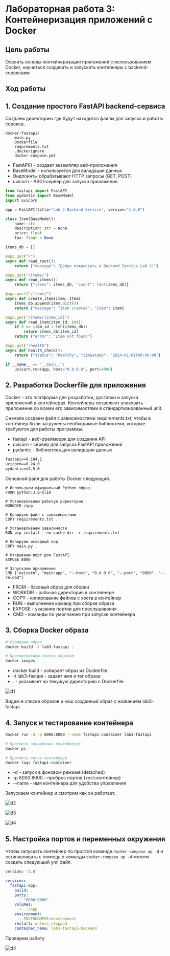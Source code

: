 # Лабораторная работа 3: Контейнеризация приложений с Docker

## Цель работы
Освоить основы контейнеризации приложений с использованием Docker, научиться создавать и запускать контейнеры с backend-сервисами

## Ход работы

## 1. Создание простого FastAPI backend-сервиса

Создаем директорию где будут находится файлы для запуска и работы сервиса.

    docker-fastapi/
        main.py
        Dockerfile
        requrements.txt
        .dockerignore
        docker-compose.yml

- FastAPI() - создает экземпляр веб-приложения
- BaseModel - используется для валидации данных
- Эндпоинты обрабатывают HTTP запросы (GET, POST)
- uvicorn - ASGI-сервер для запуска приложения

```py
from fastapi import FastAPI
from pydantic import BaseModel
import uvicorn

app = FastAPI(title="Lab 3 Backend Service", version="1.0.0")

class Item(BaseModel):
    name: str
    description: str = None
    price: float
    tax: float = None

items_db = []

@app.get("/")
async def read_root():
    return {"message": "Добро пожаловать в Backend Service Lab 3!"}

@app.get("/items/")
async def read_items():
    return {"items": items_db, "count": len(items_db)}

@app.post("/items/")
async def create_item(item: Item):
    items_db.append(item.dict())
    return {"message": "Item created", "item": item}

@app.get("/items/{item_id}")
async def read_item(item_id: int):
    if 0 <= item_id < len(items_db):
        return items_db[item_id]
    return {"error": "Item not found"}

@app.get("/health")
async def health_check():
    return {"status": "healthy", "timestamp": "2024-01-01T00:00:00"}

if __name__ == "__main__":
    uvicorn.run(app, host="0.0.0.0", port=8000)
```

## 2. Разработка Dockerfile для приложения

Docker - это платформа для разработки, доставки и запуска приложений в контейнерах. Контейнеры позволяют упаковать приложение со всеми его зависимостями в стандартизированный unit.

Сначала создаем файл с зависимостями requirements.txt, чтобы в контейнер были загружены необходимые библиотеки, которые требуются для работы программы.

- fastapi - веб-фреймворк для создания API
- uvicorn - сервер для запуска FastAPI приложений
- pydantic - библиотека для валидации данных

```txt
fastapi==0.104.1
uvicorn==0.24.0
pydantic==2.5.0
```

Основной файл для работы Docker следующий.

```Docker
# Используем официальный Python образ
FROM python:3.9-slim

# Устанавливаем рабочую директорию
WORKDIR /app

# Копируем файл с зависимостями
COPY requirements.txt .

# Устанавливаем зависимости
RUN pip install --no-cache-dir -r requirements.txt

# Копируем исходный код
COPY main.py .

# Открываем порт для FastAPI
EXPOSE 8000

# Запускаем приложение
CMD ["uvicorn", "main:app", "--host", "0.0.0.0", "--port", "8000", "--reload"]
```

- FROM - базовый образ для сборки
- WORKDIR - рабочая директория в контейнере
- COPY - копирование файлов с хоста в контейнер
- RUN - выполнение команд при сборке образа
- EXPOSE - указание портов для прослушивания
- CMD - команды по умолчанию при запуске контейнера

## 3. Сборка Docker образа

```bash
# Собираем образ
docker build -t lab3-fastapi .

# Просматриваем список образов
docker images
```

- docker build - собирает образ из Dockerfile
- -t lab3-fastapi - задает имя и тег образа
- . - указывает на текущую директорию с Dockerfile

![d1](../docs/images/lab3/d1.png)

Видим в списке образов и наш созданный образ с названием lab3-fastapi.

## 4. Запуск и тестирование контейнера

```bash
docker run -d -p 8000:8000 --name fastapi-container lab3-fastapi

# Просмотр запущенных контейнеров
docker ps

# Просмотр логов контейнера
docker logs fastapi-container
```
- -d - запуск в фоновом режиме (detached)
- -p 8000:8000 - проброс портов (хост:контейнер)
- --name - имя контейнера для удобства управления

Запускаем контейнер и смотрим как он работает.

![d2](../docs/images/lab3/d2.png)

![d3](../docs/images/lab3/d3.png)

![d4](../docs/images/lab3/d4.png)

## 5. Настройка портов и переменных окружения

Чтобы запускать контейнер по простой команде `docker-compose up -d` и останавливать с помощью команды `docker-compose up -d` можем создать следующий yml файл.

```yml
version: '3.8'

services:
  fastapi-app:
    build: .
    ports:
      - "8000:8000"
    volumes:
      - .:/app
    environment:
      - ENVIRONMENT=development
    restart: unless-stopped
    container_name: lab3-fastapi-backend
```

Проверим работу

![d4](../docs/images/lab3/d5.png)